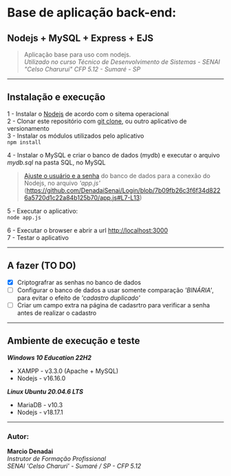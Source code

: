 # Base de aplicação back-end:  
## Nodejs + MySQL + Express + EJS
>Aplicação base para uso com nodejs.  
>_Utilizado no curso Técnico de Desenvolvimento de Sistemas - SENAI "Celso Charurui" CFP 5.12 - Sumaré - SP_  
---  
## Instalação e execução  
1 - Instalar o [Nodejs](https://nodejs.org/en/download) de acordo com o sitema operacional  
2 - Clonar este repositório com [git clone](https://github.com/DenadaiSenai/LoginSQLite.git), ou outro aplicativo de versionamento  
3 - Instalar os módulos utilizados pelo aplicativo  
```npm install```  

4 - Instalar o MySQL e criar o banco de dados (mydb) e executar o arquivo _mydb.sql_ na pasta SQL, no MySQL  
>[Ajuste o usuário e a senha](https://github.com/DenadaiSenai/Login/blob/7b09fb26c3f6f34d8226a5720d1c22a84b125b70/app.js#L7) do banco de dados para a conexão do Nodejs, no arquivo _'app.js'_ 
>(https://github.com/DenadaiSenai/Login/blob/7b09fb26c3f6f34d8226a5720d1c22a84b125b70/app.js#L7-L13) 

5 - Executar o aplicativo:  
```node app.js```  
  
6 - Executar o browser e abrir a url [http://localhost:3000](http://localhost:3000)   
7 - Testar o aplicativo  

---    
## A fazer (TO DO)
- [x] Criptografrar as senhas no banco de dados
- [ ] Configurar o banco de dados a usar somente comparação _'BINÁRIA'_, para evitar o efeito de _'cadastro duplicado'_
- [ ] Criar um campo extra na página de cadasrtro para verificar a senha antes de realizar o cadastro
---
## Ambiente de execução e teste
***Windows 10 Education 22H2***  
- XAMPP - v3.3.0 (Apache + MySQL)  
- Nodejs - v16.16.0  

***Linux Ubuntu 20.04.6 LTS***  
- MariaDB - v10.3  
- Nodejs - v18.17.1  
---
### Autor:
**Marcio Denadai**  
_Instrutor de Formação Profissional_  
_SENAI 'Celso Charuri' - Sumaré / SP - CFP 5.12_  

